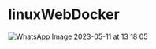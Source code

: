 # linuxWebDocker
![WhatsApp Image 2023-05-11 at 13 18 05](https://github.com/DanielJimenezA/linuxWebDocker/assets/24820069/dde1ce19-e542-4c42-9e11-3871eff201da)
